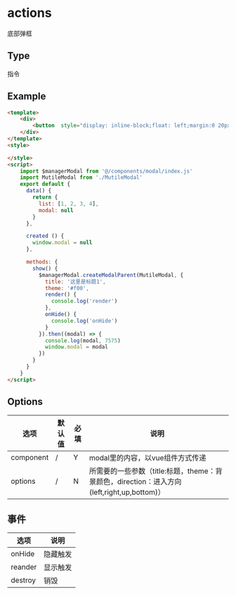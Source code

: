 actions
==========
底部弹框

## Type
指令

## Example

```html
<template>
    <div>
        <button  style="display: inline-block;float: left;margin:0 20px;" @click="show()">弹出modal</button>
    </div>
</template>
<style>

</style>
<script>
    import $managerModal from '@/components/modal/index.js'
    import MutileModal from './MutileModal'
    export default {
      data() {
        return {
          list: [1, 2, 3, 4],
          modal: null
        }
      },

      created () {
        window.modal = null
      },

      methods: {
        show() {
          $managerModal.createModalParent(MutileModal, {
            title: '这里是标题1',
            theme: '#f00',
            render() {
              console.log('render')
            },
            onHide() {
              console.log('onHide')
            }
          }).then((modal) => {
            console.log(modal, 7575)
            window.modal = modal
          })
        }
      }
    }
</script>
```

## Options

| 选项 | 默认值 | 必填 | 说明 |
|----------|----------|----------|----------|
| component | / | Y | modal里的内容，以vue组件方式传递|
| options | / | N | 所需要的一些参数（title:标题，theme：背景颜色，direction：进入方向(left,right,up,bottom)）|

## 事件
| 选项 | 说明 |
|----------|----------|
|onHide|隐藏触发|
|reander|显示触发|
|destroy|销毁|



